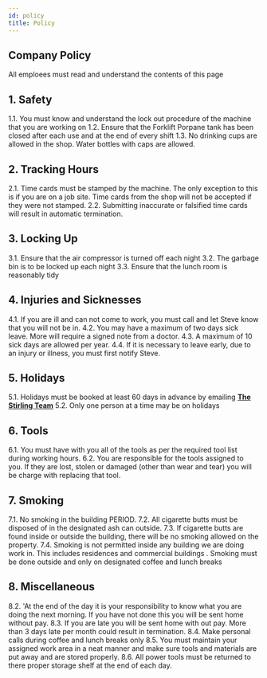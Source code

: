 ```yaml
---
id: policy
title: Policy
---
```


## Company Policy  

All emploees must read and understand the contents of this page


## 1. Safety
1.1. You must know and understand the lock out procedure of the machine that you are working on
1.2. Ensure that the Forklift Porpane tank has been closed after each use and at the end of every shift
1.3. No drinking cups are allowed in the shop.  Water bottles with caps are allowed. 

## 2. Tracking Hours
2.1. Time cards must be stamped by the machine. The only exception to this is if you are on a job site.  Time cards from the shop will not be accepted if they were not stamped. 
2.2. Submitting inaccurate or falsified time cards will result in automatic termination. 

## 3. Locking Up
3.1. Ensure that the air compressor is turned off each night 
3.2. The garbage bin is to be locked up each night
3.3. Ensure that the lunch room is reasonably tidy

## 4. Injuries and Sicknesses
4.1. If you are ill and can not come to work, you must call and let Steve know that you will not be in. 
4.2. You may have a maximum of two days sick leave.  More will require a signed note from a doctor. 
4.3. A maximum of 10 sick days are allowed per year. 
4.4. If it is necessary to leave early, due to an injury or illness, you must first notify Steve. 

## 5. Holidays
5.1. Holidays must be booked at least 60 days in advance by emailing [**The Stirling Team**](mailto:general@stirlingwoodworks.com)
5.2. Only one person at a time may be on holidays 

## 6. Tools
6.1. You must have with you all of the tools as per the required tool list during working hours. 
6.2. You are responsible for the tools assigned to you. If they are lost, stolen or damaged (other than wear and tear) you will be charge with replacing that tool. 

## 7. Smoking
7.1. No smoking in the building PERIOD. 
7.2. All cigarette butts must be disposed of in the designated ash can outside. 
7.3. If cigarette butts are found inside or outside the building, there will be no smoking allowed on the property. 
7.4. Smoking is not permitted inside any building we are doing work in. This includes residences and commercial buildings . Smoking must be done outside and only on designated coffee and lunch breaks  

## 8. Miscellaneous
8.2. 'At the end of the day it is your responsibility to know what you are doing the next morning.  If you have not done this you will be sent home without pay. 
8.3. If you are late you will be sent home with out pay. More than 3 days late per month could result in termination. 
8.4. Make personal calls during coffee and lunch breaks only
8.5. You must maintain your assigned work area in a neat manner and make sure tools and materials are put away and are stored properly. 
8.6. All power tools must be returned to there proper storage shelf at the end of each day. 
